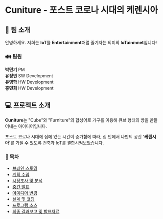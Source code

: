  # Cuniture - 포스트 코로나 시대의 케렌시아

## &#127914; 팀 소개
안녕하세요. 저희는 **IoT**를 **Entertainment**처럼 즐기자는 의미의 **IoTainmnet**입니다!
   
### &#128106; 팀원
**박민기** PM    
**유정연** SW Development  
**유영학** HW Development                           
**홍민희** HW Development
      
## &#128187; 프로젝트 소개
**Cuniture**는 "Cube"와 "Furniture"의 합성어로 가구를 이용해 큐브 형태의 방을 만들어내는 아이디어입니다.   

포스트 코로나 시대에 집에 있는 시간이 증가함에 따라, 집 안에서 나만의 공간 '**케렌시아**'를 가질 수 있도록 건축과 IoT를 결합시켜보았습니다.


### &#128194; 목차
  + [브레인 스토밍](https://github.com/JGatsby-29/Cuniture_Iotainment/tree/main/01.%20%EB%B8%8C%EB%A0%88%EC%9D%B8%EC%8A%A4%ED%86%A0%EB%B0%8D)
  + [계획 수립](https://github.com/JGatsby-29/Cuniture_Iotainment/tree/main/02.%20%EA%B3%84%ED%9A%8D%EC%88%98%EB%A6%BD)
  + [시장조사 및 분석](https://github.com/JGatsby-29/Cuniture_Iotainment/tree/main/03.%20%EC%8B%9C%EC%9E%A5%EC%A1%B0%EC%82%AC%20%EB%B0%8F%20%EB%B6%84%EC%84%9D)
  + [중간 발표](https://github.com/JGatsby-29/Cuniture_Iotainment/tree/main/04.%20%EC%A4%91%EA%B0%84%EB%B0%9C%ED%91%9C)
  + [아이디어 변경](https://github.com/JGatsby-29/Cuniture_Iotainment/tree/main/05.%20%EC%95%84%EC%9D%B4%EB%94%94%EC%96%B4%20%EB%B3%80%EA%B2%BD)
  + [설계 및 코딩](https://github.com/JGatsby-29/Cuniture_Iotainment/tree/main/06.%20%EC%84%A4%EA%B3%84%20%EB%B0%8F%20%EC%BD%94%EB%94%A9)
  + [프로그램 소스](https://github.com/JGatsby-29/Cuniture_Iotainment/tree/main/07.%20%ED%94%84%EB%A1%9C%EA%B7%B8%EB%9E%A8%20%EC%86%8C%EC%8A%A4)
  + [최종 결과보고 및 발표자료](https://github.com/JGatsby-29/Cuniture_Iotainment/tree/main/08.%20%EC%B5%9C%EC%A2%85%20%EA%B2%B0%EA%B3%BC%EB%B3%B4%EA%B3%A0%20%EB%B0%8F%20%EB%B0%9C%ED%91%9C%EC%9E%90%EB%A3%8C)
